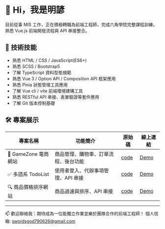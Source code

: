 # 👋 Hi，我是明諺

目前從事 MIS 工作，正在積極轉職為前端工程師，完成六角學院完整課程訓練，熟悉 Vue.js 前端開發流程與 API 串接整合。

## 🔧 技術技能
- 熟悉 HTML / CSS / JavaScript(ES6+)
- 熟悉 SCSS / Bootstrap5
- 了解 TypeScript 資料型態規範
- 熟悉 Vue 3 / Option API / Composition API 框架應用
- 熟悉 Pinia 狀態管理工具應用
- 了解 Vue cli / vite 前端環境建構工具
- 熟悉 RESTful API 串接、表單驗證等套件應用
- 了解 Git 版本控制基礎

## 🛠 專案展示

| 專案名稱 | 功能簡介 | 原始碼 | 線上連結 |
|---------|----------|----------|----------|
| 🛒 GameZone 電商網站 | 商品管理、購物車、訂單流程、後台功能 | [code](https://github.com/Xenosword-X/GameStore) | [Demo](https://xenosword-x.github.io/GameStore/) |
| ✅ 多語系 TodoList | 使用者登入、代辦事項管理、API 串接 | [code](https://github.com/Xenosword-X/vite-project) | [Demo](https://xenosword-x.github.io/vite-project/) |
| 🔍 商品價格排序網站 | 商品過濾與排序、API 串接 | [code](https://github.com/Xenosword-X/APIFilter_project) | [Demo](https://xenosword-x.github.io/APIFilter_project/) |

---

📫 歡迎聯絡我｜期待成為一位能獨立作業並樂於團隊合作的前端工程師！
個人信箱: swordsgod790626@gmail.com

